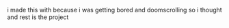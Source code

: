 i made this with because i was getting bored and doomscrolling so i thought and rest is the project
